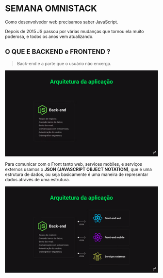 # SEMANA OMNISTACK
 
Como desenvolvedor web precisamos saber JavaScript.
 
Depois de 2015 JS passou por várias mudanças que tornou ela muito poderosa, e todos os anos vem atualizando.
 
## O QUE E BACKEND e FRONTEND ?
 
>Back-end e a parte que o usuário não enxerga.
 
<img src="/docs/img/01.png">
 
Para comunicar com o Front tanto web, services mobiles, e serviços externos usamos o **JSON (JAVASCRIPT OBJECT NOTATION)**, que é uma estrutura de dados, ou seja basicamente é uma maneira de representar dados através de uma estrutura.
 
<img src="/docs/img/02.png">